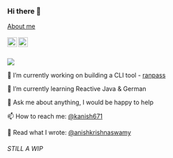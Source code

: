 ### Hi there 👋

<a href="https://kanish671.github.io" target="_blank">
  About me
</a>
<br/>
<br/>
<a href="https://www.linkedin.com/in/kanish671/" target="_blank">
  <img align="left" alt="Anish's LinkedIN" width="22px" src="https://raw.githubusercontent.com/peterthehan/peterthehan/master/assets/linkedin.svg" />
</a>
<a href="https://anishkrishnaswamy.medium.com/" target="_blank">
  <img align="left" alt="Anish's Medium Blog" width="22px" src="https://raw.githubusercontent.com/peterthehan/peterthehan/master/assets/medium.svg" />
</a>
<br/>
<br/>

![](https://visitor-badge.glitch.me/badge?page_id=kanish671.kanish671)


🔭 I’m currently working on building a CLI tool - [ranpass](https://github.com/kanish671/ranpass)

🌱 I’m currently learning Reactive Java & German

💬 Ask me about anything, I would be happy to help

📫 How to reach me: [@kanish671](https://twitter.com/kanish671/)

📝 Read what I wrote: [@anishkrishnaswamy](https://anishkrishnaswamy.medium.com/)

###### STILL A WIP

<!--
**kanish671/kanish671** is a ✨ _special_ ✨ repository because its `README.md` (this file) appears on your GitHub profile.

Here are some ideas to get you started:

- 🔭 I’m currently working on ...
- 🌱 I’m currently learning ...
- 👯 I’m looking to collaborate on ...
- 🤔 I’m looking for help with ...
- 💬 Ask me about ...
- 📫 How to reach me: ...
- 😄 Pronouns: ...
- ⚡ Fun fact: ...
-->
